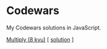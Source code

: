 # Codewars

My Codewars solutions in JavaScript.
<br />

[Multiply (8 kyu)](https://www.codewars.com/kata/multiply/) [
[solution](https://github.com/timothyrobards/Codewars/blob/master/Multiply.js) ]
